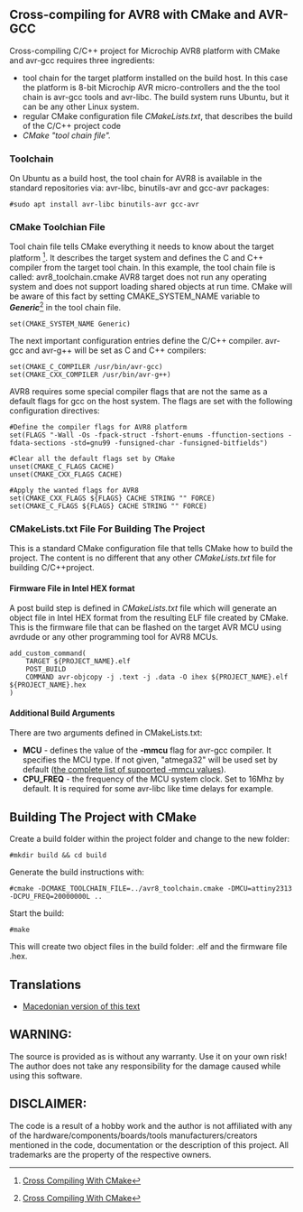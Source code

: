 ## Cross-compiling for AVR8 with CMake and AVR-GCC

Cross-compiling C/C++ project for Microchip AVR8 platform with CMake and avr-gcc requires three ingredients:
 - tool chain for the target platform installed on the build host. In this case the platform is 8-bit Microchip AVR micro-controllers and the the tool chain is avr-gcc tools and avr-libc. The build system runs Ubuntu, but it can be any other Linux system. 
 - regular CMake configuration file *CMakeLists.txt*, that describes the build of the C/C++ project code
 - *CMake "tool chain file".*

### Toolchain

On Ubuntu as a build host, the tool chain for AVR8 is available in the standard repositories via: avr-libc, binutils-avr and gcc-avr packages:
```
#sudo apt install avr-libc binutils-avr gcc-avr
```

### CMake Toolchian File

Tool chain file tells CMake everything it needs to know about the target platform [^1]. It describes the target system and defines the C and C++ compiler from the target tool chain.
In this example, the tool chain file is called: avr8_toolchain.cmake
AVR8 target does not run any operating system and does not support loading shared objects at run time. CMake will be aware of this fact by setting CMAKE_SYSTEM_NAME variable to **_Generic_**[^1] in the tool chain file. 
```
set(CMAKE_SYSTEM_NAME Generic)
```
The next important configuration entries define the C/C++ compiler. avr-gcc and avr-g++ will be set as C and C++ compilers:
```
set(CMAKE_C_COMPILER /usr/bin/avr-gcc)
set(CMAKE_CXX_COMPILER /usr/bin/avr-g++)
```
AVR8 requires some special compiler flags that are not the same as a default flags for gcc on the host system. The flags are set with the following configuration directives:
```
#Define the compiler flags for AVR8 platform
set(FLAGS "-Wall -Os -fpack-struct -fshort-enums -ffunction-sections -fdata-sections -std=gnu99 -funsigned-char -funsigned-bitfields")

#Clear all the default flags set by CMake
unset(CMAKE_C_FLAGS CACHE)
unset(CMAKE_CXX_FLAGS CACHE)

#Apply the wanted flags for AVR8
set(CMAKE_CXX_FLAGS ${FLAGS} CACHE STRING "" FORCE)
set(CMAKE_C_FLAGS ${FLAGS} CACHE STRING "" FORCE)
```
### CMakeLists.txt File For Building The Project

This is a standard CMake configuration file that tells CMake how to build the project. The content is no different that any other _CMakeLists.txt_ file for building C/C++project.

#### Firmware File in Intel HEX format

A post build step is defined in _CMakeLists.txt_ file which will generate an object file in Intel HEX format from the resulting ELF file created by CMake. This is the firmware file that can be flashed on the target AVR MCU using avrdude or any other programming tool for AVR8 MCUs.
```
add_custom_command(
    TARGET ${PROJECT_NAME}.elf
    POST_BUILD
    COMMAND avr-objcopy -j .text -j .data -O ihex ${PROJECT_NAME}.elf ${PROJECT_NAME}.hex 
)
```
#### Additional Build Arguments

There are two arguments defined in CMakeLists.txt:
 - __MCU__ - defines the value of the __-mmcu__ flag for avr-gcc compiler. It specifies the MCU type. If not  given, "atmega32" will be used set by default ([the complete list of supported -mmcu values](https://onlinedocs.microchip.com/pr/GUID-317042D4-BCCE-4065-BB05-AC4312DBC2C4-en-US-2/index.html)).
 - __CPU_FREQ__ - the frequency of the MCU system clock. Set to 16Mhz by default. It is required for some avr-libc like time delays for example.
  
## Building The Project with CMake

Create a build folder within the project folder and change to the new folder:
```
#mkdir build && cd build
```
Generate the build instructions with:
```
#cmake -DCMAKE_TOOLCHAIN_FILE=../avr8_toolchain.cmake -DMCU=attiny2313 -DCPU_FREQ=20000000L ..
```
Start the build:
```
#make
```
This will create two object files in the build folder: .elf and the firmware file .hex.

## Translations
- [Macedonian version of this text](translations/README_mk.md)

## WARNING:
The source is provided as is without any warranty. Use it on your own risk!
The author does not take any responsibility for the damage caused while using this software.

## DISCLAIMER: 
The code is a result of a hobby work and the author is not affiliated with any of the hardware/components/boards/tools manufacturers/creators mentioned in the code, documentation or the description of this project. All trademarks are the property of the respective owners.

[^1]: [Cross Compiling With CMake](https://cmake.org/cmake/help/book/mastering-cmake/chapter/Cross%20Compiling%20With%20CMake.html)